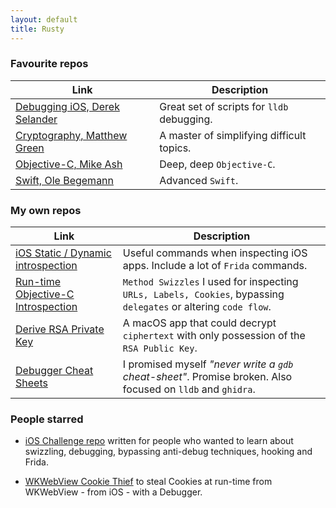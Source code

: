 ```yaml
---
layout: default
title: Rusty
---
```

### Favourite repos
Link | Description   
--|---
[Debugging iOS, Derek Selander](https://github.com/DerekSelander/LLDB) | Great set of scripts for `lldb` debugging.
[Cryptography, Matthew Green](https://blog.cryptographyengineering.com/) | A master of simplifying difficult topics.
[Objective-C, Mike Ash](https://mikeash.com/) | Deep, deep `Objective-C`.
[Swift, Ole Begemann](https://oleb.net/) | Advanced `Swift`.

### My own repos

Link | Description   
--|---
[iOS Static / Dynamic introspection](https://gist.github.com/rustymagnet3000/605c333519cd265c7eac9d556f46dc75) | Useful commands when inspecting iOS apps. Include a lot of `Frida` commands.
[Run-time Objective-C Introspection](https://github.com/rustymagnet3000/reverse_engineer_ios_with_swizzles) | `Method Swizzles` I used for inspecting `URLs, Labels, Cookies`, bypassing `delegates` or altering `code flow`.
[Derive RSA Private Key](https://github.com/rustymagnet3000/rsa_objc_key_finder) | A macOS app that could decrypt `ciphertext` with only possession of the `RSA Public Key`.
[Debugger Cheat Sheets](https://github.com/rustymagnet3000/reverse_engineer_ios_with_debugger)  | I promised myself _"never write a `gdb` cheat-sheet"_. Promise broken. Also focused on `lldb` and `ghidra`.

### People starred

 - [iOS Challenge repo](https://github.com/rustymagnet3000/debugger_challenge) written for people who wanted to learn about swizzling, debugging, bypassing anti-debug techniques, hooking and Frida.

 - [WKWebView Cookie Thief](https://github.com/rustymagnet3000/reverse_engineer_ios_with_debugger/tree/master/4a_wkwebview_cookie_thief) to steal Cookies at run-time from WKWebView - from iOS - with a Debugger.

